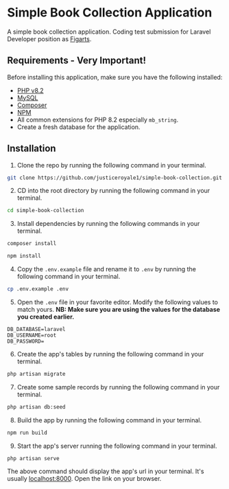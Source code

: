 # Simple Book Collection Application

A simple book collection application. Coding test submission for Laravel Developer position as [Figarts](https://figarts.co).

## Requirements - Very Important!

Before installing this application, make sure you have the following installed:

-   [PHP v8.2](https://www.php.net/downloads.php)
-   [MySQL](https://www.mysql.com/downloads/)
-   [Composer](https://getcomposer.org/download/)
-   [NPM](https://www.npmjs.com/package/download)
-   All common extensions for PHP 8.2 especially `mb_string`.
-   Create a fresh database for the application.

## Installation

1. Clone the repo by running the following command in your terminal.

```sh
git clone https://github.com/justiceroyale1/simple-book-collection.git
```

2. CD into the root directory by running the following command in your terminal.

```sh
cd simple-book-collection
```

3. Install dependencies by running the following commands in your terminal.

```sh
composer install
```

```sh
npm install
```

4. Copy the `.env.example` file and rename it to `.env` by running the following command in your terminal.

```sh
cp .env.example .env
```

5. Open the `.env` file in your favorite editor. Modify the following values to match yours. **NB: Make sure you are using the values for the database you created earlier.**

```
DB_DATABASE=laravel
DB_USERNAME=root
DB_PASSWORD=
```

6. Create the app's tables by running the following command in your terminal.

```sh
php artisan migrate
```

7. Create some sample records by running the following command in your terminal.

```sh
php artisan db:seed
```

8. Build the app by running the following command in your terminal.

```sh
npm run build
```

9. Start the app's server running the following command in your terminal.

```sh
php artisan serve
```

The above command should display the app's url in your terminal. It's usually [localhost:8000](http://localhost:8000). Open the link on your browser.
